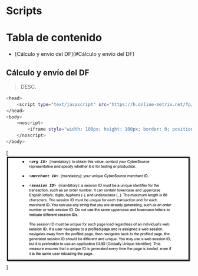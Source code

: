 # Scripts

Tabla de contenido
=================
* [Cálculo y envío del DF](#Cálculo y envío del DF)

## Cálculo y envío del DF

> DESC.
```bash
<head>
    <script type="text/javascript" src="https://h.online-metrix.net/fp/tags.js?org_id=<org ID>&session_id=<merchant ID><session ID>"></script>
</head>
<body>
    <noscript>
        <iframe style="width: 100px; height: 100px; border: 0; position:absolute; top: -5000px;" src="https://h.online-metrix.net/fp/tags?org_id=<org ID>&session_id=<merchant ID><session ID>"></iframe>
    </noscript>
</body>
```

[![logo](images/script-calculo-envio.png)]